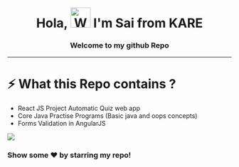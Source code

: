 <h1 align="center"> Hola, <img src="https://raw.githubusercontent.com/nixin72/nixin72/master/wave.gif" 
         alt="Waving hand animated gif"
         height="45"
         width="45" /> I'm  Sai from KARE </h1>

<h3 align="center">Welcome to my github  Repo </h3>
<hr />


# ⚡ What this Repo contains ?
-  React JS Project Automatic Quiz web app
-  Core Java Practise Programs (Basic java and oops concepts)
-  Forms Validation in AngularJS



![](https://media-exp1.licdn.com/dms/image/C4D09AQF561xoYK0vVw/company-featured_1128_635/0/1592503977770?e=1674691200&v=beta&t=YNMJ4hoPwB4YY3CQL0cGZHIKXeFNNCWYVwUrmKuHKlc)

### Show some ❤️ by starring my repo!
